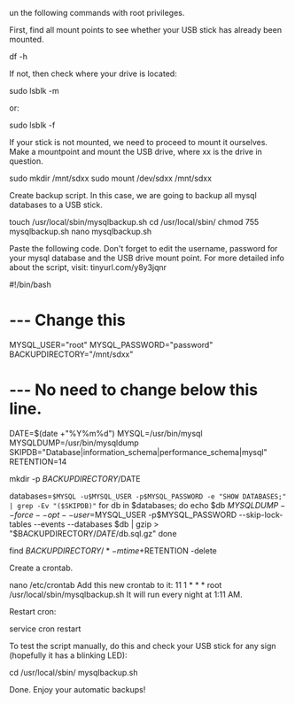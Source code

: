  un the following commands with root privileges.

First, find all mount points to see whether your USB stick has already been mounted.

df -h

If not, then check where your drive is located:

sudo lsblk -m

or:

sudo lsblk -f

If your stick is not mounted, we need to proceed to mount it ourselves. Make a mountpoint and mount the USB drive, where xx is the drive in question.

sudo mkdir /mnt/sdxx
sudo mount /dev/sdxx /mnt/sdxx

Create backup script. In this case, we are going to backup all mysql databases to a USB stick.

touch /usr/local/sbin/mysqlbackup.sh
cd /usr/local/sbin/
chmod 755 mysqlbackup.sh
nano mysqlbackup.sh

Paste the following code. Don't forget to edit the username, password for your mysql database and the USB drive mount point. 
For more detailed info about the script, visit: tinyurl.com/y8y3jqnr

#!/bin/bash
# --- Change this
MYSQL_USER="root"
MYSQL_PASSWORD="password"
BACKUPDIRECTORY="/mnt/sdxx"

# --- No need to change below this line.
DATE=$(date +"%Y%m%d")
MYSQL=/usr/bin/mysql
MYSQLDUMP=/usr/bin/mysqldump
SKIPDB="Database|information_schema|performance_schema|mysql"
RETENTION=14

mkdir -p $BACKUPDIRECTORY/$DATE

databases=`$MYSQL -u$MYSQL_USER -p$MYSQL_PASSWORD -e "SHOW DATABASES;" | grep -Ev "($SKIPDB)"`
for db in $databases; do
echo $db
$MYSQLDUMP --force --opt --user=$MYSQL_USER -p$MYSQL_PASSWORD --skip-lock-tables --events --databases $db | gzip >  "$BACKUPDIRECTORY/$DATE/$db.sql.gz"
done

find $BACKUPDIRECTORY/* -mtime +$RETENTION -delete

Create a crontab.

nano /etc/crontab
Add this new crontab to it:
11 1 * * * root /usr/local/sbin/mysqlbackup.sh
It will run every night at 1:11 AM. 

Restart cron:

service cron restart

To test the script manually, do this and check your USB stick for any sign (hopefully it has a blinking LED):

cd /usr/local/sbin/
mysqlbackup.sh

Done. Enjoy your automatic backups!
